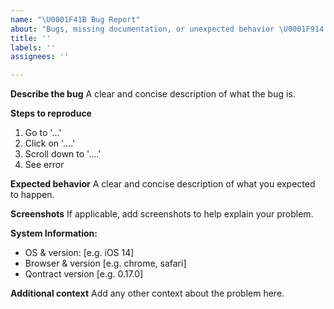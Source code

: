 ```yaml
---
name: "\U0001F41B Bug Report"
about: "Bugs, missing documentation, or unexpected behavior \U0001F914."
title: ''
labels: ''
assignees: ''

---
```


**Describe the bug**
A clear and concise description of what the bug is.

**Steps to reproduce**
1. Go to '...'
2. Click on '....'
3. Scroll down to '....'
4. See error

**Expected behavior**
A clear and concise description of what you expected to happen.

**Screenshots**
If applicable, add screenshots to help explain your problem.

**System Information:**
 - OS & version: [e.g. iOS 14]
 - Browser & version [e.g. chrome, safari]
 - Qontract version [e.g. 0.17.0]

**Additional context**
Add any other context about the problem here.
